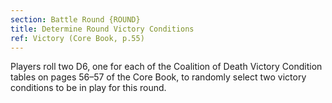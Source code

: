 ```yaml
---
section: Battle Round {ROUND}
title: Determine Round Victory Conditions
ref: Victory (Core Book, p.55)
---
```


Players roll two D6, one for each of the Coalition of Death Victory Condition tables on pages 56–57 of the Core Book, to randomly select two victory conditions to be in play for this round.